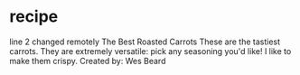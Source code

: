 # recipe
line 2 changed remotely
The Best Roasted Carrots
These are the tastiest carrots. They are extremely versatile: pick any seasoning you'd like!
I like to make them crispy. 
Created by: Wes Beard
